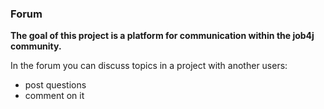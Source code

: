 ### Forum

**The goal of this project is a platform for communication within the job4j community.**

In the forum you can discuss topics in a project with another users:
* post questions
* comment on it
